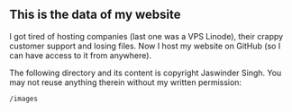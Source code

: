 ## This is the data of my website
I got tired of hosting companies (last one was a VPS Linode), their crappy customer support and losing files. Now I host my website on GitHub (so I can have access to it from anywhere).

The following directory and its content is copyright Jaswinder Singh. You may not reuse anything therein without my written permission:

    /images
